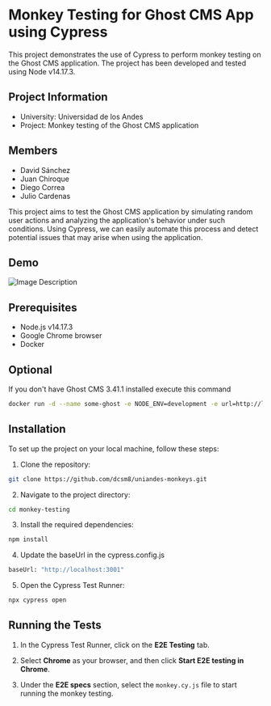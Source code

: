 # Monkey Testing for Ghost CMS App using Cypress

This project demonstrates the use of Cypress to perform monkey testing on the Ghost CMS application. The project has been developed and tested using Node v14.17.3.

## Project Information

- University: Universidad de los Andes
- Project: Monkey testing of the Ghost CMS application

## Members

- David Sánchez
- Juan Chiroque
- Diego Correa
- Julio Cardenas

This project aims to test the Ghost CMS application by simulating random user actions and analyzing the application's behavior under such conditions. Using Cypress, we can easily automate this process and detect potential issues that may arise when using the application.

## Demo

![Image Description](./docs/uniandes-monkeys.gif)

## Prerequisites

- Node.js v14.17.3
- Google Chrome browser
- Docker

## Optional

If you don't have Ghost CMS 3.41.1 installed execute this command

```bash
docker run -d --name some-ghost -e NODE_ENV=development -e url=http://localhost:3001 -p 3001:2368 ghost:3.41.1
```

## Installation

To set up the project on your local machine, follow these steps:

1. Clone the repository:

```bash
git clone https://github.com/dcsm8/uniandes-monkeys.git
```

2. Navigate to the project directory:

```bash
cd monkey-testing
```

3. Install the required dependencies:

```bash
npm install
```

4. Update the baseUrl in the cypress.config.js

```bash
baseUrl: "http://localhost:3001"
```

5. Open the Cypress Test Runner:

```bash
npx cypress open
```

## Running the Tests

1. In the Cypress Test Runner, click on the **E2E Testing** tab.

2. Select **Chrome** as your browser, and then click **Start E2E testing in Chrome**.

3. Under the **E2E specs** section, select the `monkey.cy.js` file to start running the monkey testing.
